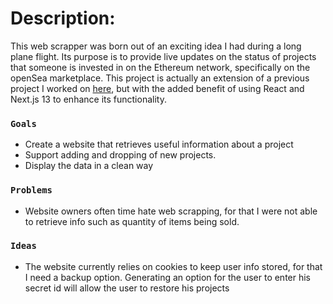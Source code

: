 # Description:

This web scrapper was born out of an exciting idea I had during a long plane flight. Its purpose is to provide live updates on the status of projects that someone is invested in on the Ethereum network, specifically on the openSea marketplace. This project is actually an extension of a previous project I worked on [here](https://github.com/ahmadank/OpenSea-webScrapper/), but with the added benefit of using React and Next.js 13 to enhance its functionality.

### `Goals`

- Create a website that retrieves useful information about a project
- Support adding and dropping of new projects.
- Display the data in a clean way

### `Problems`

- Website owners often time hate web scrapping, for that I were not able to retrieve info such as quantity of items being sold.

### `Ideas`

- The website currently relies on cookies to keep user info stored, for that I need a backup option. Generating an option for the user to enter his secret id will allow the user to restore his projects
